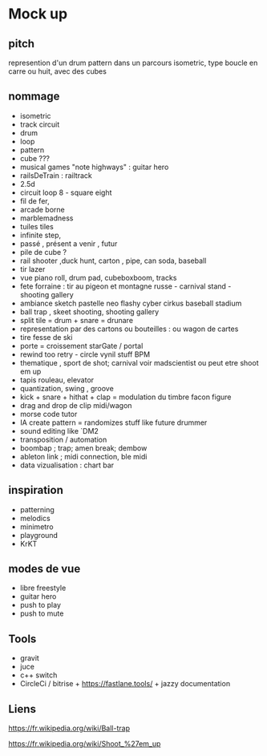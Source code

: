 # Mock up

## pitch

represention d'un drum pattern dans un parcours isometric, type boucle en carre ou huit, avec des cubes 


## nommage

  * isometric
  * track circuit
  * drum
  * loop
  * pattern
  * cube ???
  * musical games "note highways" : guitar hero
  * railsDeTrain : railtrack
  * 2.5d
  * circuit loop 8 - square eight
  * fil de fer,
  * arcade borne
  * marblemadness 
  * tuiles tiles
  * infinite step,
  * passé , présent a venir , futur
  * pile de cube ? 
  * rail shooter ,duck hunt, carton , pipe, can soda, baseball
  * tir lazer
  * vue piano roll, drum pad, cubeboxboom, tracks
  * fete forraine : tir au pigeon et montagne russe - carnival stand - shooting gallery 
  * ambiance sketch pastelle neo flashy cyber cirkus baseball stadium
  * ball trap , skeet shooting, shooting gallery
  * split tile = drum + snare = drunare
  * representation par des cartons ou bouteilles : ou wagon de cartes
  * tire fesse de ski 
  * porte = croissement starGate / portal
  * rewind too retry - circle vynil stuff BPM
  * thematique , sport de shot; carnival voir madscientist ou peut etre shoot em up
  * tapis rouleau, elevator
  * quantization, swing , groove
  * kick + snare + hithat + clap = modulation du timbre facon figure
  * drag and drop de clip midi/wagon
  * morse code tutor
  * IA create pattern = randomizes stuff like future drummer
  * sound editing like `DM2
  * transposition / automation
  * boombap ; trap; amen break; dembow
  * ableton link ; midi connection, ble midi
  * data vizualisation : chart bar
  
## inspiration 

  * patterning 
  * melodics 
  * minimetro
  * playground
  * KrKT

## modes de vue

  * libre freestyle
  * guitar hero
  * push to play
  * push to mute

## Tools 

  * gravit
  * juce
  * c++ switch
  * CircleCi / bitrise + https://fastlane.tools/ + jazzy documentation



## Liens

https://fr.wikipedia.org/wiki/Ball-trap

https://fr.wikipedia.org/wiki/Shoot_%27em_up

